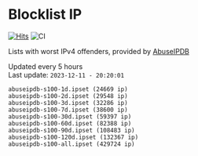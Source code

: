 # Blocklist IP

[![Hits](https://hits.seeyoufarm.com/api/count/incr/badge.svg?url=https%3A%2F%2Fgithub.com%2Fborestad%2Fblocklist-ip%2F&count_bg=%2379C83D&title_bg=%23555555&icon=&icon_color=%23E7E7E7&title=hits&edge_flat=false)](https://hits.seeyoufarm.com)  ![CI](https://img.shields.io/github/workflow/status/borestad/blocklist-ip/CI?style=flat-square)

Lists with worst IPv4 offenders, provided by [AbuseIPDB](https://www.abuseipdb.com/)

<!-- FOOTER-PLACEHOLDER -->
Updated every 5 hours<br>
Last update: `2023-12-11 - 20:20:01`
```
abuseipdb-s100-1d.ipset (24669 ip)
abuseipdb-s100-2d.ipset (29548 ip)
abuseipdb-s100-3d.ipset (32286 ip)
abuseipdb-s100-7d.ipset (38600 ip)
abuseipdb-s100-30d.ipset (59397 ip)
abuseipdb-s100-60d.ipset (82388 ip)
abuseipdb-s100-90d.ipset (108483 ip)
abuseipdb-s100-120d.ipset (132367 ip)
abuseipdb-s100-all.ipset (429724 ip)
```
